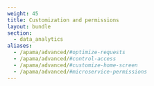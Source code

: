 ```yaml
---
weight: 45
title: Customization and permissions
layout: bundle
section:
  - data_analytics
aliases:
  - /apama/advanced/#optimize-requests
  - /apama/advanced/#control-access
  - /apama/advanced/#customize-home-screen
  - /apama/advanced/#microservice-permissions
---
```


